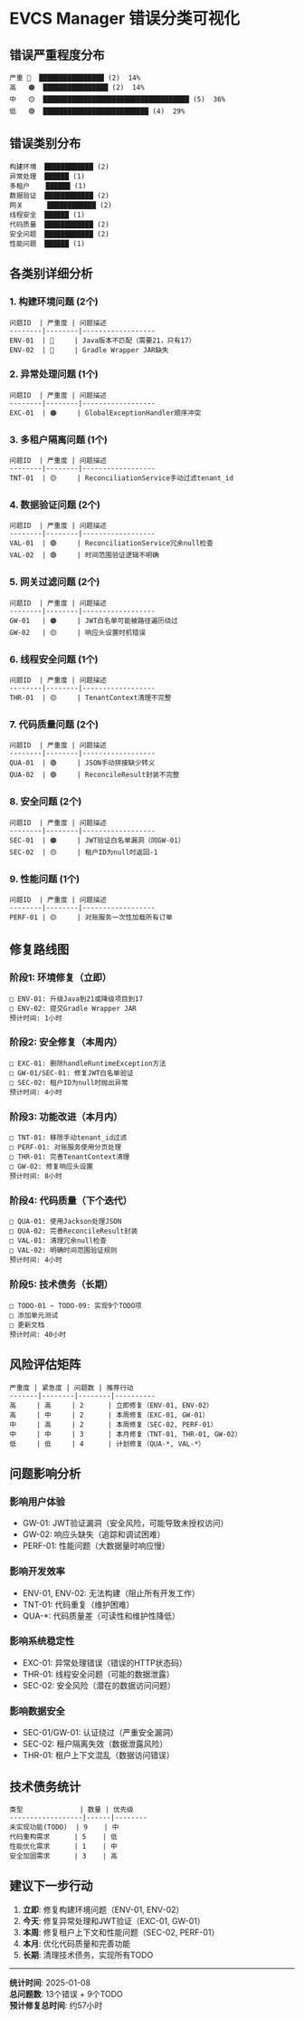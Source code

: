 # EVCS Manager 错误分类可视化

## 错误严重程度分布

```
严重 🔴  ████████████████ (2)  14%
高   🟠  ████████████████ (2)  14%
中   🟡  ████████████████████████████████████ (5)  36%
低   🟢  ██████████████████████████ (4)  29%
```

## 错误类别分布

```
构建环境  ████████████ (2)
异常处理  ██████ (1)
多租户    ██████ (1)
数据验证  ████████████ (2)
网关      ████████████ (2)
线程安全  ██████ (1)
代码质量  ████████████ (2)
安全问题  ████████████ (2)
性能问题  ██████ (1)
```

## 各类别详细分析

### 1. 构建环境问题 (2个)
```
问题ID  | 严重度 | 问题描述
--------|--------|------------------
ENV-01  | 🔴     | Java版本不匹配（需要21，只有17）
ENV-02  | 🔴     | Gradle Wrapper JAR缺失
```

### 2. 异常处理问题 (1个)
```
问题ID  | 严重度 | 问题描述
--------|--------|------------------
EXC-01  | 🟠     | GlobalExceptionHandler顺序冲突
```

### 3. 多租户隔离问题 (1个)
```
问题ID  | 严重度 | 问题描述
--------|--------|------------------
TNT-01  | 🟡     | ReconciliationService手动过滤tenant_id
```

### 4. 数据验证问题 (2个)
```
问题ID  | 严重度 | 问题描述
--------|--------|------------------
VAL-01  | 🟢     | ReconciliationService冗余null检查
VAL-02  | 🟢     | 时间范围验证逻辑不明确
```

### 5. 网关过滤问题 (2个)
```
问题ID  | 严重度 | 问题描述
--------|--------|------------------
GW-01   | 🟠     | JWT白名单可能被路径遍历绕过
GW-02   | 🟡     | 响应头设置时机错误
```

### 6. 线程安全问题 (1个)
```
问题ID  | 严重度 | 问题描述
--------|--------|------------------
THR-01  | 🟡     | TenantContext清理不完整
```

### 7. 代码质量问题 (2个)
```
问题ID  | 严重度 | 问题描述
--------|--------|------------------
QUA-01  | 🟢     | JSON手动拼接缺少转义
QUA-02  | 🟢     | ReconcileResult封装不完整
```

### 8. 安全问题 (2个)
```
问题ID  | 严重度 | 问题描述
--------|--------|------------------
SEC-01  | 🟠     | JWT验证白名单漏洞（同GW-01）
SEC-02  | 🟡     | 租户ID为null时返回-1
```

### 9. 性能问题 (1个)
```
问题ID  | 严重度 | 问题描述
--------|--------|------------------
PERF-01 | 🟡     | 对账服务一次性加载所有订单
```

## 修复路线图

### 阶段1: 环境修复（立即）
```
□ ENV-01: 升级Java到21或降级项目到17
□ ENV-02: 提交Gradle Wrapper JAR
预计时间: 1小时
```

### 阶段2: 安全修复（本周内）
```
□ EXC-01: 删除handleRuntimeException方法
□ GW-01/SEC-01: 修复JWT白名单验证
□ SEC-02: 租户ID为null时抛出异常
预计时间: 4小时
```

### 阶段3: 功能改进（本月内）
```
□ TNT-01: 移除手动tenant_id过滤
□ PERF-01: 对账服务使用分页处理
□ THR-01: 完善TenantContext清理
□ GW-02: 修复响应头设置
预计时间: 8小时
```

### 阶段4: 代码质量（下个迭代）
```
□ QUA-01: 使用Jackson处理JSON
□ QUA-02: 完善ReconcileResult封装
□ VAL-01: 清理冗余null检查
□ VAL-02: 明确时间范围验证规则
预计时间: 4小时
```

### 阶段5: 技术债务（长期）
```
□ TODO-01 ~ TODO-09: 实现9个TODO项
□ 添加单元测试
□ 更新文档
预计时间: 40小时
```

## 风险评估矩阵

```
严重度 | 紧急度 | 问题数 | 推荐行动
-------|--------|--------|----------
高     | 高     | 2      | 立即修复（ENV-01, ENV-02）
高     | 中     | 2      | 本周修复（EXC-01, GW-01）
中     | 高     | 2      | 本周修复（SEC-02, PERF-01）
中     | 中     | 3      | 本月修复（TNT-01, THR-01, GW-02）
低     | 低     | 4      | 计划修复（QUA-*, VAL-*）
```

## 问题影响分析

### 影响用户体验
- GW-01: JWT验证漏洞（安全风险，可能导致未授权访问）
- GW-02: 响应头缺失（追踪和调试困难）
- PERF-01: 性能问题（大数据量时响应慢）

### 影响开发效率
- ENV-01, ENV-02: 无法构建（阻止所有开发工作）
- TNT-01: 代码重复（维护困难）
- QUA-*: 代码质量差（可读性和维护性降低）

### 影响系统稳定性
- EXC-01: 异常处理错误（错误的HTTP状态码）
- THR-01: 线程安全问题（可能的数据泄露）
- SEC-02: 安全风险（潜在的数据访问问题）

### 影响数据安全
- SEC-01/GW-01: 认证绕过（严重安全漏洞）
- SEC-02: 租户隔离失效（数据泄露风险）
- THR-01: 租户上下文混乱（数据访问错误）

## 技术债务统计

```
类型              | 数量 | 优先级
------------------|------|--------
未实现功能(TODO)  | 9    | 中
代码重构需求      | 5    | 低
性能优化需求      | 1    | 中
安全加固需求      | 3    | 高
```

## 建议下一步行动

1. **立即**: 修复构建环境问题（ENV-01, ENV-02）
2. **今天**: 修复异常处理和JWT验证（EXC-01, GW-01）
3. **本周**: 修复租户上下文和性能问题（SEC-02, PERF-01）
4. **本月**: 优化代码质量和完善功能
5. **长期**: 清理技术债务，实现所有TODO

---

**统计时间**: 2025-01-08  
**总问题数**: 13个错误 + 9个TODO  
**预计修复总时间**: 约57小时

